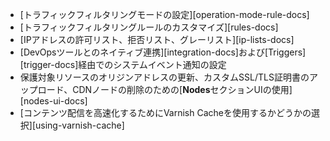 * [トラフィックフィルタリングモードの設定][operation-mode-rule-docs]
* [トラフィックフィルタリングルールのカスタマイズ][rules-docs]
* [IPアドレスの許可リスト、拒否リスト、グレーリスト][ip-lists-docs]
* [DevOpsツールとのネイティブ連携][integration-docs]および[Triggers][trigger-docs]経由でのシステムイベント通知の設定
* 保護対象リソースのオリジンアドレスの更新、カスタムSSL/TLS証明書のアップロード、CDNノードの削除のための[**Nodes**セクションUIの使用][nodes-ui-docs]
* [コンテンツ配信を高速化するためにVarnish Cacheを使用するかどうかの選択][using-varnish-cache]